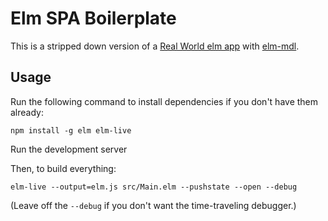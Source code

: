 # Elm SPA Boilerplate

This is a stripped down version of a [Real World elm app](https://github.com/chrisUsick/elm-spa-example) with [elm-mdl](https://debois.github.io/elm-mdl/).

## Usage

Run the following command to install dependencies if you don't have them already:  

```
npm install -g elm elm-live
```

Run the development server

Then, to build everything:

```
elm-live --output=elm.js src/Main.elm --pushstate --open --debug
```

(Leave off the `--debug` if you don't want the time-traveling debugger.)


